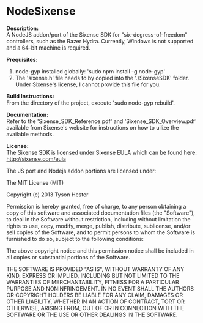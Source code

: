 NodeSixense
===========

**Description:**<br>
A NodeJS addon/port of the Sixense SDK for "six-degress-of-freedom" controllers, such as the Razer Hydra. Currently, Windows is not supported and a 64-bit machine is required.

**Prequisites:**<br>
1. node-gyp installed globally: 'sudo npm install -g node-gyp'<br>
2. The 'sixense.h' file needs to by copied into the './SixenseSDK' folder. Under Sixense's license, I cannot provide this file for you.

**Build Instructions:**<br>
From the directory of the project, execute 'sudo node-gyp rebuild'.

**Documentation:**<br>
Refer to the 'Sixense_SDK_Reference.pdf' and 'Sixense_SDK_Overview.pdf' available from Sixense's website for instructions on how to uilize the available methods.

**License:**<br>
The Sixense SDK is licensed under Sixense EULA which can be found here: http://sixense.com/eula

The JS port and Nodejs addon portions are licensed under:

The MIT License (MIT)

Copyright (c) 2013 Tyson Hester

Permission is hereby granted, free of charge, to any person obtaining a copy
of this software and associated documentation files (the "Software"), to deal
in the Software without restriction, including without limitation the rights
to use, copy, modify, merge, publish, distribute, sublicense, and/or sell
copies of the Software, and to permit persons to whom the Software is
furnished to do so, subject to the following conditions:

The above copyright notice and this permission notice shall be included in
all copies or substantial portions of the Software.

THE SOFTWARE IS PROVIDED "AS IS", WITHOUT WARRANTY OF ANY KIND, EXPRESS OR
IMPLIED, INCLUDING BUT NOT LIMITED TO THE WARRANTIES OF MERCHANTABILITY,
FITNESS FOR A PARTICULAR PURPOSE AND NONINFRINGEMENT. IN NO EVENT SHALL THE
AUTHORS OR COPYRIGHT HOLDERS BE LIABLE FOR ANY CLAIM, DAMAGES OR OTHER
LIABILITY, WHETHER IN AN ACTION OF CONTRACT, TORT OR OTHERWISE, ARISING FROM,
OUT OF OR IN CONNECTION WITH THE SOFTWARE OR THE USE OR OTHER DEALINGS IN
THE SOFTWARE.
